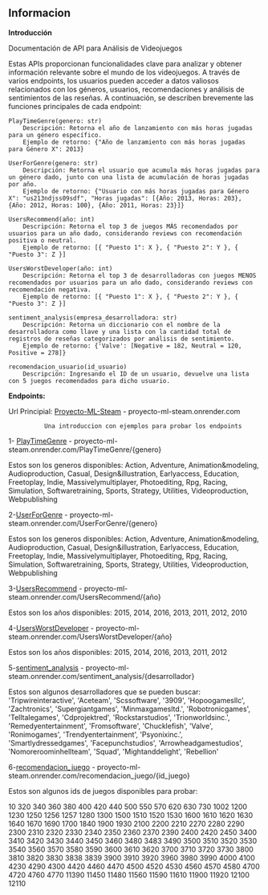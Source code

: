 ## Informacion


**Introducción**

Documentación de API para Análisis de Videojuegos

Estas APIs proporcionan funcionalidades clave para analizar y obtener información relevante sobre el mundo de los videojuegos. A través de varios endpoints, los usuarios pueden acceder a datos valiosos relacionados con los géneros, usuarios, recomendaciones y análisis de sentimientos de las reseñas. A continuación, se describen brevemente las funciones principales de cada endpoint:

    PlayTimeGenre(genero: str)
        Descripción: Retorna el año de lanzamiento con más horas jugadas para un género específico.
        Ejemplo de retorno: {"Año de lanzamiento con más horas jugadas para Género X": 2013}

    UserForGenre(genero: str)
        Descripción: Retorna el usuario que acumula más horas jugadas para un género dado, junto con una lista de acumulación de horas jugadas por año.
        Ejemplo de retorno: {"Usuario con más horas jugadas para Género X": "us213ndjss09sdf", "Horas jugadas": [{Año: 2013, Horas: 203}, {Año: 2012, Horas: 100}, {Año: 2011, Horas: 23}]}

    UsersRecommend(año: int)
        Descripción: Retorna el top 3 de juegos MÁS recomendados por usuarios para un año dado, considerando reviews con recomendación positiva o neutral.
        Ejemplo de retorno: [{ "Puesto 1": X }, { "Puesto 2": Y }, { "Puesto 3": Z }]

    UsersWorstDeveloper(año: int)
        Descripción: Retorna el top 3 de desarrolladoras con juegos MENOS recomendados por usuarios para un año dado, considerando reviews con recomendación negativa.
        Ejemplo de retorno: [{ "Puesto 1": X }, { "Puesto 2": Y }, { "Puesto 3": Z }]

    sentiment_analysis(empresa_desarrolladora: str)
        Descripción: Retorna un diccionario con el nombre de la desarrolladora como llave y una lista con la cantidad total de registros de reseñas categorizados por análisis de sentimiento.
        Ejemplo de retorno: {'Valve': [Negative = 182, Neutral = 120, Positive = 278]}

    recomendacion_usuario(id_usuario)
        Descripción: Ingresando el ID de un usuario, devuelve una lista con 5 juegos recomendados para dicho usuario.

**Endpoints:**

Url Principial: [Proyecto-ML-Steam](https://proyecto-ml-steam.onrender.com/) - proyecto-ml-steam.onrender.com

              Una introduccion con ejemplos para probar los endpoints  

1- [PlayTimeGenre](https://proyecto-ml-steam.onrender.com/PlayTimeGenre/Action) - proyecto-ml-steam.onrender.com/PlayTimeGenre/{genero}

Estos son los generos disponibles:
Action, Adventure, Animation&modeling, Audioproduction, Casual, Design&illustration, Earlyaccess, Education, Freetoplay, Indie, Massivelymultiplayer, Photoediting, Rpg, Racing, Simulation, Softwaretraining, Sports, Strategy, Utilities, Videoproduction, Webpublishing 

2-[UserForGenre](https://proyecto-ml-steam.onrender.com/UserForGenre/Adventure) - proyecto-ml-steam.onrender.com/UserForGenre/{genero}

Estos son los generos disponibles:
Action, Adventure, Animation&modeling, Audioproduction, Casual, Design&illustration, Earlyaccess, Education, Freetoplay, Indie, Massivelymultiplayer, Photoediting, Rpg, Racing, Simulation, Softwaretraining, Sports, Strategy, Utilities, Videoproduction, Webpublishing

3-[UsersRecommend](https://proyecto-ml-steam.onrender.com/UsersRecommend/2012) - proyecto-ml-steam.onrender.com/UsersRecommend/{año}

Estos son los años disponibles:
2015, 2014, 2016, 2013, 2011, 2012, 2010

4-[UsersWorstDeveloper](https://proyecto-ml-steam.onrender.com/UsersWorstDeveloper/2014) - proyecto-ml-steam.onrender.com/UsersWorstDeveloper/{año}

Estos son los años disponibles:
2015, 2014, 2016, 2013, 2011, 2012

5-[sentiment_analysis](https://proyecto-ml-steam.onrender.com/sentiment_analysis/Valve) - proyecto-ml-steam.onrender.com/sentiment_analysis/{desarrollador}

Estos son algunos desarrolladores que se pueden buscar:
'Tripwireinteractive', 'Aceteam', 'Scssoftware', '3909', 'Hopoogamesllc', 'Zachtronics', 'Supergiantgames', 'Minmaxgamesltd.', 'Robotronicgames', 'Telltalegames', 'Cdprojektred', 'Rockstarstudios', 'Trionworldsinc.', 'Remedyentertainment', 'Fromsoftware', 'Chucklefish', 'Valve', 'Ronimogames', 'Trendyentertainment', 'Psyonixinc.', 'Smartlydressedgames', 'Facepunchstudios', 'Arrowheadgamestudios', 'Nomoreroominhellteam', 'Squad', 'Mightanddelight', 'Rebellion'

6-[recomendacion_juego](https://proyecto-ml-steam.onrender.com/recomendacion_juego/10) - proyecto-ml-steam.onrender.com/recomendacion_juego/{id_juego}

Estos son algunos ids de juegos disponibles para probar:

10 320 340 360 380 400 420 440 500 550 570 620 630 730 1002 1200 1230 1250 1256 1257 1280 1300 1500 1510 1520 1530 1600 1610 1620 1630 1640 1670 1690 1700 1840 1900 1930 2100 2200 2210 2270 2280 2290 2300 2310 2320 2330 2340 2350 2360 2370 2390 2400 2420 2450 3400 3410 3420 3430 3440 3450 3460 3480 3483 3490 3500 3510 3520 3530 3540 3560 3570 3580 3590 3600 3610 3620 3700 3710 3720 3730 3800 3810 3820 3830 3838 3839 3900 3910 3920 3960 3980 3990 4000 4100 4230 4290 4300 4420 4460 4470 4500 4520 4530 4560 4570 4580 4700 4720 4760 4770 11390 11450 11480 11560 11590 11610 11900 11920 12100 12110

